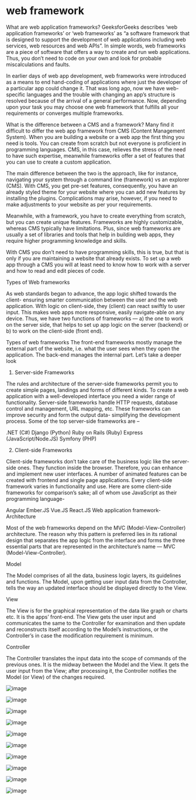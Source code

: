 # web framework

What are web application frameworks?
GeeksforGeeks describes ‘web application frameworks’ or ‘web frameworks’ as “a software framework that is designed to support the development of web applications including web services, web resources and web APIs”. In simple words, web frameworks are a piece of software that offers a way to create and run web applications. Thus, you don’t need to code on your own and look for probable miscalculations and faults.

In earlier days of web app development, web frameworks were introduced as a means to end hand-coding of applications where just the developer of a particular app could change it. That was long ago, now we have web-specific languages and the trouble with changing an app’s structure is resolved because of the arrival of a general performance. Now, depending upon your task you may choose one web framework that fulfills all your requirements or converges multiple frameworks.

What is the difference between a CMS and a framework?
Many find it difficult to differ the web app framework from CMS (Content Management System). When you are building a website or a web app the first thing you need is tools. You can create from scratch but not everyone is proficient in programming languages. CMS, in this case, relieves the stress of the need to have such expertise, meanwhile frameworks offer a set of features that you can use to create a custom application.

The main difference between the two is the approach, like for instance, navigating your system through a command line (framework) vs an explorer (CMS). With CMS, you get pre-set features, consequently, you have an already styled theme for your website where you can add new features by installing the plugins. Complications may arise, however, if you need to make adjustments to your website as per your requirements.

Meanwhile, with a framework, you have to create everything from scratch, but you can create unique features. Frameworks are highly customizable, whereas CMS typically have limitations. Plus, since web frameworks are usually a set of libraries and tools that help in building web apps, they require higher programming knowledge and skills.

With CMS you don’t need to have programming skills, this is true, but that is only if you are maintaining a website that already exists. To set up a web app through a CMS you will at least need to know how to work with a server and how to read and edit pieces of code.

Types of Web frameworks

As web standards began to advance, the app logic shifted towards the client- ensuring smarter communication between the user and the web application. With logic on client-side, they (client) can react swiftly to user input. This makes web apps more responsive, easily navigate-able on any device. Thus, we have two functions of frameworks — a) the one to work on the server side, that helps to set up app logic on the server (backend) or b) to work on the client-side (front end).

Types of web frameworks
The front-end frameworks mostly manage the external part of the website, i.e. what the user sees when they open the application. The back-end manages the internal part. Let’s take a deeper look

1. Server-side Frameworks
   
The rules and architecture of the server-side frameworks permit you to create simple pages, landings and forms of different kinds. To create a web application with a well-developed interface you need a wider range of functionality. Server-side frameworks handle HTTP requests, database control and management, URL mapping, etc. These frameworks can improve security and form the output data- simplifying the development process. Some of the top server-side frameworks are –

.NET (C#)
Django (Python)
Ruby on Rails (Ruby)
Express (JavaScript/Node.JS)
Symfony (PHP)

2. Client-side Frameworks

Client-side frameworks don’t take care of the business logic like the server-side ones. They function inside the browser. Therefore, you can enhance and implement new user interfaces. A number of animated features can be created with frontend and single page applications. Every client-side framework varies in functionality and use. Here are some client-side frameworks for comparison’s sake; all of whom use JavaScript as their programming language-

Angular
Ember.JS
Vue.JS
React.JS
Web application framework- Architecture

Most of the web frameworks depend on the MVC (Model-View-Controller) architecture. The reason why this pattern is preferred lies in its rational design that separates the app logic from the interface and forms the three essential parts that are represented in the architecture’s name — MVC (Model-View-Controller).


Model

The Model comprises of all the data, business logic layers, its guidelines and functions. The Model, upon getting user input data from the Controller, tells the way an updated interface should be displayed directly to the View.

View

The View is for the graphical representation of the data like graph or charts etc. It is the apps’ front-end. The View gets the user input and communicates the same to the Controller for examination and then update and reconstructs itself according to the Model’s instructions, or the Controller’s in case the modification requirement is minimum.

Controller

The Controller translates the input data into the scope of commands of the previous ones. It is the midway between the Model and the View. It gets the user input from the View; after processing it, the Controller notifies the Model (or View) of the changes required.

![image](https://github.com/user-attachments/assets/42bf9506-f530-4e8f-80ee-b0aeff1a9a4c)

![image](https://github.com/user-attachments/assets/ea012c4f-f363-4dd4-8ca3-465641b86e07)

![image](https://github.com/user-attachments/assets/753afea2-e32d-4288-ab6d-cd5611d15e5d)

![image](https://github.com/user-attachments/assets/7958e48d-22d5-4c3e-a120-9fbf64b4ac64)

![image](https://github.com/user-attachments/assets/5c9bd4ef-8b2d-4acd-8822-9f4158cb7a1c)

![image](https://github.com/user-attachments/assets/317c321b-5317-4026-b254-e75f8f52dcb5)

![image](https://github.com/user-attachments/assets/fdadd12a-0c72-482e-9b22-c5359e9d624d)

![image](https://github.com/user-attachments/assets/11174e2f-b7e1-453d-9055-85540cd8339b)

![image](https://github.com/user-attachments/assets/a4751773-9e5b-4a85-abd5-15dc00c45535)

![image](https://github.com/user-attachments/assets/27f7295b-5d46-495e-998f-761ee25065c9)












